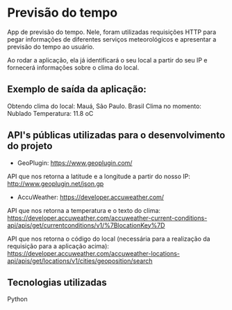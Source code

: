 # Previsão do tempo
App de previsão do tempo. Nele, foram utilizadas requisições HTTP para pegar informações de diferentes serviços meteorológicos e apresentar a previsão do tempo ao usuário.

Ao rodar a aplicação, ela já identificará o seu local a partir do seu IP e fornecerá informações sobre o clima do local.

## Exemplo de saída da aplicação:

Obtendo clima do local: Mauá, São Paulo. Brasil
Clima no momento: Nublado
Temperatura: 11.8 oC

## API's públicas utilizadas para o desenvolvimento do projeto

- GeoPlugin: https://www.geoplugin.com/

API que nos retorna a latitude e a longitude a partir do nosso IP:
http://www.geoplugin.net/json.gp

- AccuWeather: https://developer.accuweather.com/

API que nos retorna a temperatura e o texto do clima:
https://developer.accuweather.com/accuweather-current-conditions-api/apis/get/currentconditions/v1/%7BlocationKey%7D

API que nos retorna o código do local (necessária para a realização da requisição para a aplicação acima):
https://developer.accuweather.com/accuweather-locations-api/apis/get/locations/v1/cities/geoposition/search

## Tecnologias utilizadas

Python
